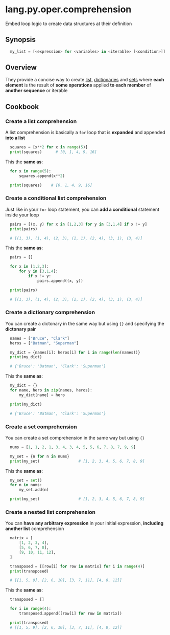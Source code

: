 # lang.py.oper.comprehension

Embed loop logic to create data structures at their definition

## Synopsis

```py
  my_list = [<expression> for <variables> in <iterable> [<condition>]]
```

## Overview

They provide a concise way to create [list](./7cxo.md),
[dictionaries](./0loj.md) and [sets](./8u8t.md) where **each element** is the
result of **some operations** applied **to each member** of **another
sequence** or iterable

## Cookbook

### Create a list comprehension

A list comprehension is basically a `for` loop that is **expanded** and appended
**into a list**

```py
  squares = [x**2 for x in range(5)]
  print(squares)      # [0, 1, 4, 9, 16]
```

This the **same as**:

```py
  for x in range(5):
      squares.append(x**2)

  print(squares)    # [0, 1, 4, 9, 16]
```

### Create a conditional list comprehension

Just like in your `for` loop statement, you can **add a conditional** statement
inside your loop

```py
  pairs = [(x, y) for x in [1,2,3] for y in [3,1,4] if x != y]
  print(pairs)

  # [(1, 3), (1, 4), (2, 3), (2, 1), (2, 4), (3, 1), (3, 4)]
```

This the **same as**:

```py
  pairs = []

  for x in [1,2,3]:
      for y in [3,1,4]:
          if x != y:
              pairs.append((x, y))

  print(pairs)

  # [(1, 3), (1, 4), (2, 3), (2, 1), (2, 4), (3, 1), (3, 4)]
```

### Create a dictionary comprehension

You can create a dictonary in the same way but using `{}` and specifying the
**dictonary pair**

```py
  names = ["Bruce", "Clark"]
  heros = ["Batman", "Superman"]

  my_dict = {names[i]: heros[i] for i in range(len(names))}
  print(my_dict)

  # {'Bruce': 'Batman', 'Clark': 'Superman'}
```

This the **same as**:

```py
  my_dict = {}
  for name, hero in zip(names, heros):
      my_dict[name] = hero

  print(my_dict)

  # {'Bruce': 'Batman', 'Clark': 'Superman'}
```

### Create a set comprehension

You can create a set comprehension in the same way but using `{}`

```py
  nums = [1, 1, 2, 1, 3, 4, 3, 4, 5, 5, 6, 7, 8, 7, 9, 9]

  my_set = {n for n in nums}
  print(my_set)                 # [1, 2, 3, 4, 5, 6, 7, 8, 9]
```

This the **same as**:

```py
  my_set = set()
  for n in nums:
      my_set.add(n)

  print(my_set)                 # [1, 2, 3, 4, 5, 6, 7, 8, 9]
```

### Create a nested list comprehension

You can **have any arbitrary expression** in your initial expression,
**including another list** comprehension

```py
  matrix = [
      [1, 2, 3, 4],
      [5, 6, 7, 8],
      [9, 10, 11, 12],
  ]

  transposed = [[row[i] for row in matrix] for i in range(4)]
  print(transposed)

  # [[1, 5, 9], [2, 6, 10], [3, 7, 11], [4, 8, 12]]
```

This the **same as**:

```py
  transposed = []

  for i in range(4):
      transposed.append([row[i] for row in matrix])

  print(transposed)
  # [[1, 5, 9], [2, 6, 10], [3, 7, 11], [4, 8, 12]]
```
